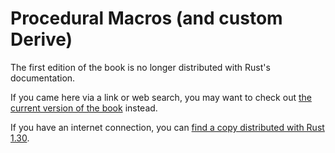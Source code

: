 # Procedural Macros (and custom Derive)

The first edition of the book is no longer distributed with Rust's documentation.

If you came here via a link or web search, you may want to check out [the current
version of the book](../ch19-05-macros.html?highlight=procedural#procedural-macros-for-generating-code-from-attributes) instead.

If you have an internet connection, you can [find a copy distributed with
Rust
1.30](https://doc.rust-lang.org/1.30.0/book/first-edition/procedural-macros.html).
